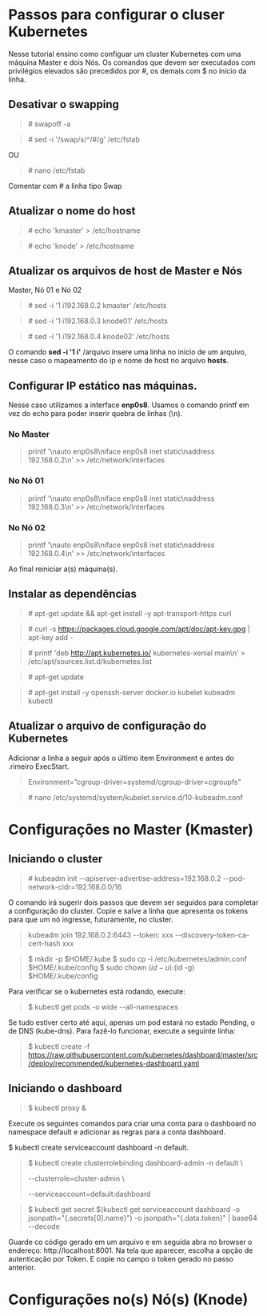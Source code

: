# Passos para configurar o cluser Kubernetes

Nesse tutorial ensino como configuar um cluster Kubernetes com uma máquina Master e dois Nós.
Os comandos que devem ser executados com privilégios elevados são precedidos por  \#, os demais com $ no início da linha.

## Desativar o swapping

> \# swapoff -a

> \# sed -i '/swap/s/^/#/g' /etc/fstab

OU

> \# nano /etc/fstab

Comentar com # a linha tipo Swap

## Atualizar o nome do host

> \# echo 'kmaster' > /etc/hostname

> \# echo 'knode' > /etc/hostname


## Atualizar os arquivos de host de Master e Nós

Master, Nó 01 e Nó 02

> \# sed -i '1 i192.168.0.2 kmaster' /etc/hosts

> \# sed -i '1 i192.168.0.3 knode01' /etc/hosts

> \# sed -i '1 i192.168.0.4 knode02' /etc/hosts

 O comando **sed -i '1 i'** /arquivo insere uma linha no início de um arquivo, nesse caso o mapeamento do ip e nome de host no arquivo **hosts**.


## Configurar IP estático nas máquinas.

Nesse caso utilizamos a interface **enp0s8**. Usamos o comando printf em vez do echo para poder inserir quebra de linhas (\n).



### No Master

> printf '\nauto enp0s8\niface enp0s8 inet static\naddress 192.168.0.2\n' >> /etc/network/interfaces

### No Nó 01

> printf '\nauto enp0s8\niface enp0s8 inet static\naddress 192.168.0.3\n' >> /etc/network/interfaces

### No Nó 02

> printf '\nauto enp0s8\niface enp0s8 inet static\naddress 192.168.0.4\n' >> /etc/network/interfaces


Ao final reiniciar a(s) máquina(s).

## Instalar as dependências

> \# apt-get update && apt-get install -y apt-transport-https curl

> \# curl -s https://packages.cloud.google.com/apt/doc/apt-key.gpg | apt-key add -

> \# printf 'deb http://apt.kubernetes.io/ kubernetes-xenial main\n' > /etc/apt/sources.list.d/kubernetes.list

> \# apt-get update

> \# apt-get install -y openssh-server docker.io kubelet kubeadm kubectl 

## Atualizar o arquivo de configuração do Kubernetes

Adicionar a linha a seguir após o último item Environment e antes do .rimeiro ExecStart.

> Environment=”cgroup-driver=systemd/cgroup-driver=cgroupfs”

> \# nano /etc/systemd/system/kubelet.service.d/10-kubeadm.conf


# Configurações no Master (Kmaster)

## Iniciando o cluster

> \# kubeadm init --apiserver-advertise-address=192.168.0.2 --pod-network-cidr=192.168.0.0/16

O comando irá sugerir dois passos que devem ser seguidos para completar a configuração do cluster. 
Copie e salve a linha que apresenta os tokens para que um nó ingresse, futuramente, no cluster.

> kubeadm join 192.168.0.2:6443 --token: xxx --discovery-token-ca-cert-hash xxx

> $ mkdir -p $HOME/.kube
> $ sudo cp -i /etc/kubernetes/admin.conf $HOME/.kube/config
> $ sudo chown $(id -u):$(id -g) $HOME/.kube/config

Para verificar se o kubernetes está rodando, execute:

> $ kubectl get pods -o wide --all-namespaces

Se tudo estiver certo até aqui, apenas um pod estará no estado Pending, o de DNS (kube-dns). Para fazê-lo funcionar, execute a seguinte linha:

> $ kubectl create -f https://raw.githubusercontent.com/kubernetes/dashboard/master/src/deploy/recommended/kubernetes-dashboard.yaml

## Iniciando o dashboard

> $ kubectl proxy &

Execute os seguintes comandos para criar uma conta para o dashboard no namespace default e adicionar as regras para a conta dashboard.

$ kubectl create serviceaccount dashboard -n default.

> $ kubectl create clusterrolebinding dashboard-admin -n default \
>
>  --clusterrole=cluster-admin \
>
>  --serviceaccount=default:dashboard

> $ kubectl get secret $(kubectl get serviceaccount dashboard -o jsonpath="{.secrets[0].name}") -o jsonpath="{.data.token}" | base64 --decode

Guarde co código gerado em um arquivo e em seguida abra  no browser o endereço: http://localhost:8001.
Na tela que aparecer, escolha a opção de autenticação por Token. E copie no campo o token gerado no passo anterior.


# Configurações no(s) Nó(s) (Knode)

